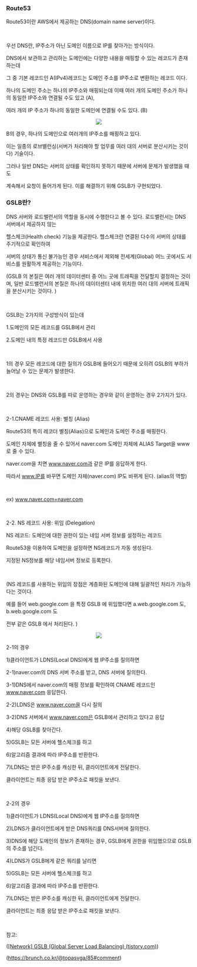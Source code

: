 ### Route53
Route53이란 AWS에서 제공하는 DNS(domain name server)이다. 

​

우선 DNS란, IP주소가 아닌 도메인 이름으로 IP를 찾아가는 방식이다.

DNS에서 보관하고 관리하는 도메인에는 다양한 내용을 매핑할 수 있는 레코드가 존재하는데 

그 중 기본 레코드인 A(IPv4)레코드는 도메인 주소를 IP주소로 변환하는 레코드 이다.  

하나의 도메인 주소는 하나의 IP주소와 매핑되는데 이때 여러 개의 도메인 주소가 하나의 동일한 IP주소와 연결될 수도 있고 (A), 

여러 개의 IP 주소가 하나의 동일한 도메인에 연결될 수도 있다. (B)

<p align="center">
  <img src="https://github.com/rubyjane16/GSLB/assets/89911621/8a1ba6f0-33a0-4875-868e-efade3595f7b">
</p>

B의 경우, 하나의 도메인으로 여러개의 IP주소를 매핑하고 있다.

 이는 일종의 로브밸런싱(서버가 처리해야 할 업무를 여러 대의 서버로 분산시키는 것이다) 기술이다. 

그러나 일반 DNS는 서버의 상태를 확인하지 못하기 때문에 서버에 문제가 발생했을 때도

계속해서 요청이 들어가게 된다. 이를 해결하기 위해 GSLB가 구현되었다. 

### GSLB란?


DNS 서버와 로드밸런서의 역할을 동시에 수행한다고 볼 수 있다. 로드밸런서는 DNS 서버에서 제공하지 않는

헬스체크(Health check) 기능을 제공한다. 헬스체크란 연결된 다수의 서버의 상태를 주기적으로 확인하여 

서버의 상태가 통신 불가능인 경우 서비스에서 제외해 전세계(Global) 어느 곳에서도 서비스를 원활하게 제공하는 기능이다.

(GSLB 의 본질은 여러 개의 데이터센터 중 어느 곳에 트래픽을 전달할지 결정하는 것이며, 일반 로드밸런서의 본질은 하나의 데이터센터 내에 위치한 여러 대의 서버에 트래픽을 분산시키는 것이다. )

​

GSLB는 2가지의 구성방식이 있는데 

1.도메인의 모든 레코드를 GSLB에서 관리

2.도메인 내의 특정 레코드만 GSLB에서 사용

​

1의 경우 모든 레코드에 대한 질의가 GSLB에 들어오기 때문에 오히려 GSLB의 부하가 늘어날 수 있는 문제가 발생한다.

​

2의 경우는 DNS와 GSLB를 따로 운영하는 경우와 같이 운영하는 경우 2가지가 있다.

​

2-1.CNAME 레코드 사용: 별칭 (Alias)

Route53의 특이 레코더 별칭(Alias)으로 도메인과 도메인 주소를 매핑한다.

도메인 자체에 별칭을 줄 수 있어서 naver.com 도메인 자체에 ALIAS Target을 www로 줄 수 있다. 

naver.com을 치면 www.naver.com과 같은 IP를 응답하게 한다.

따라서 www.IP를 바꾸면 도메인 자체(naver.com) IP도 바뀌게 된다. (alias의 역할)

​

ex) www.naver.com=naver.com

​

2-2. NS 레코드 사용: 위임 (Delegation)

NS 레코드: 도메인에 대한 권한이 있는 네임 서버 정보를 설정하는 레코드 

Route53을 이용하여 도메인을 설정하면 NS레코드가 자동 생성된다. 

지정된 NS정보를 해당 네임서버 정보로 등록한다.

​

(NS 레코드를 사용하는 위임의 장점은 계층화된 도메인에 대해 일괄적인 처리가 가능하다는 것이다. 

예를 들어 web.google.com 을 특정 GSLB 에 위임했다면 a.web.google.com 도, b.web.google.com 도 

전부 같은 GSLB 에서 처리된다. )

<p align="center">
  <img src="https://github.com/rubyjane16/GSLB/assets/89911621/e7cd8c16-1c10-407a-9b82-d05d3966a735">
</p>

2-1의 경우

1)클라이언트가 LDNS(Local DNS)에게 웹 IP주소를 질의하면 

2-1)naver.com의 DNS 서버 주소를 받고, DNS 서버에 질의한다.

3-1)DNS에서 naver.com의 매핑 정보를 확인하여 CNAME 레코드인 www.naver.com 응답한다.

2-2)LDNS은  www.naver.com을 다시 질의

3-2)DNS 서버에서 www.naver.com은 GSLB에서 관리하고 있다고 응답

4)해당 GSLB를 찾아간다.

5)GSLB는 모든 서버에 헬스체크를 하고 

6)알고리즘 결과에 따라 IP주소를 반환한다.

7)LDNS는 받은 IP주소를 캐싱한 뒤, 클라이언트에게 전달한다.

클라이언트는 최종 응답 받은 IP주소로 패킷을 보낸다.

​

2-2의 경우 

1)클라이언트가 LDNS(Local DNS)에게 웹 IP주소를 질의하면 

2)LDNS가 클라이언트에게 받은 DNS쿼리를 DNS서버에 질의한다.

3)DNS에 해당 도메인의 정보가 존재하는 경우, GSLB에게 권한을 위임했으므로 GSLB의 주소를 넘긴다.

4)LDNS가 GSLB에게 같은 쿼리를 날리면 

5)GSLB는 모든 서버에 헬스체크를 하고 

6)알고리즘 결과에 따라 IP주소를 반환한다.

7)LDNS는 받은 IP주소를 캐싱한 뒤, 클라이언트에게 전달한다.

클라이언트는 최종 응답 받은 IP주소로 패킷을 보낸다.

​


참고: 

([[Network] GSLB (Global Server Load Balancing) (tistory.com)](https://haeunyah.tistory.com/115))

(https://brunch.co.kr/@topasvga/85#comment)


